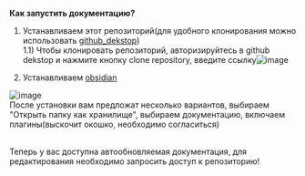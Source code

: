 **Как запустить документацию?** <br/>
1) Устанавливаем этот репозиторий(для удобного клонирования можно использовать [github_dekstop](https://desktop.github.com/download/)) <br/>
1.1) Чтобы клонировать репозиторий, авторизируйтесь в github dekstop и нажмите кнопку clone repository, введите ссылку![image](https://github.com/user-attachments/assets/dc7590e2-48fb-4d9e-a98a-db947ee6f619)  <br/>

2) Устанавливаем [obsidian](https://obsidian.md)<br/>

![image](https://github.com/user-attachments/assets/2e793c24-55d0-45a4-bd14-25962b8e6d99) <br/>
После установки вам предложат несколько вариантов, выбираем "Открыть папку как хранилище", выбираем документацию, включаем плагины(выскочит окошко, необходимо согласиться) <br/><br/>

Теперь у вас доступна автообновляемая документация, для редактирования необходимо запросить доступ к репозиторию!
